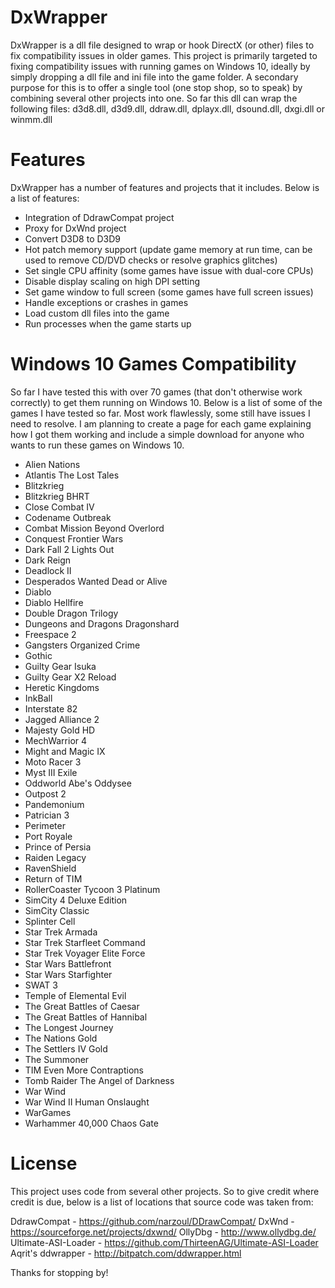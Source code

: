 # DxWrapper
DxWrapper is a dll file designed to wrap or hook DirectX (or other) files to fix compatibility issues in older games.  This project is primarily targeted to fixing compatibility issues with running games on Windows 10, ideally by simply dropping a dll file and ini file into the game folder.  A secondary purpose for this is to offer a single tool (one stop shop, so to speak) by combining several other projects into one.  So far this dll can wrap the following files: d3d8.dll, d3d9.dll, ddraw.dll, dplayx.dll, dsound.dll, dxgi.dll or winmm.dll

# Features
DxWrapper has a number of features and projects that it includes.  Below is a list of features:

 - Integration of DdrawCompat project
 - Proxy for DxWnd project
 - Convert D3D8 to D3D9
 - Hot patch memory support (update game memory at run time, can be used to remove CD/DVD checks or resolve graphics glitches)
 - Set single CPU affinity (some games have issue with dual-core CPUs)
 - Disable display scaling on high DPI setting
 - Set game window to full screen (some games have full screen issues)
 - Handle exceptions or crashes in games
 - Load custom dll files into the game
 - Run processes when the game starts up

# Windows 10 Games Compatibility
So far I have tested this with over 70 games (that don't otherwise work correctly) to get them running on Windows 10.  Below is a list of some of the games I have tested so far.  Most work flawlessly, some still have issues I need to resolve.  I am planning to create a page for each game explaining how I got them working and include a simple download for anyone who wants to run these games on Windows 10.

 - Alien Nations
 - Atlantis The Lost Tales
 - Blitzkrieg
 - Blitzkrieg BHRT
 - Close Combat IV
 - Codename Outbreak
 - Combat Mission Beyond Overlord
 - Conquest Frontier Wars
 - Dark Fall 2 Lights Out
 - Dark Reign
 - Deadlock II
 - Desperados Wanted Dead or Alive
 - Diablo
 - Diablo Hellfire
 - Double Dragon Trilogy
 - Dungeons and Dragons Dragonshard
 - Freespace 2
 - Gangsters Organized Crime
 - Gothic
 - Guilty Gear Isuka
 - Guilty Gear X2 Reload
 - Heretic Kingdoms
 - InkBall
 - Interstate 82
 - Jagged Alliance 2
 - Majesty Gold HD
 - MechWarrior 4
 - Might and Magic IX
 - Moto Racer 3
 - Myst III Exile
 - Oddworld Abe's Oddysee
 - Outpost 2
 - Pandemonium
 - Patrician 3
 - Perimeter
 - Port Royale
 - Prince of Persia
 - Raiden Legacy
 - RavenShield
 - Return of TIM
 - RollerCoaster Tycoon 3 Platinum
 - SimCity 4 Deluxe Edition
 - SimCity Classic
 - Splinter Cell
 - Star Trek Armada
 - Star Trek Starfleet Command
 - Star Trek Voyager Elite Force
 - Star Wars Battlefront
 - Star Wars Starfighter
 - SWAT 3
 - Temple of Elemental Evil
 - The Great Battles of Caesar
 - The Great Battles of Hannibal
 - The Longest Journey
 - The Nations Gold
 - The Settlers IV Gold
 - The Summoner
 - TIM Even More Contraptions
 - Tomb Raider The Angel of Darkness
 - War Wind
 - War Wind II Human Onslaught
 - WarGames
 - Warhammer 40,000 Chaos Gate

# License
This project uses code from several other projects. So to give credit where credit is due, below is a list of locations that source code was taken from:

DdrawCompat - https://github.com/narzoul/DDrawCompat/
DxWnd - https://sourceforge.net/projects/dxwnd/
OllyDbg - http://www.ollydbg.de/
Ultimate-ASI-Loader - https://github.com/ThirteenAG/Ultimate-ASI-Loader
Aqrit's ddwrapper - http://bitpatch.com/ddwrapper.html

Thanks for stopping by!